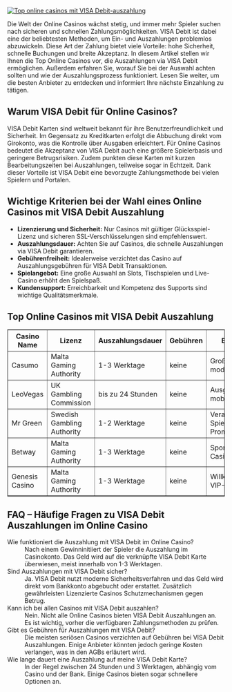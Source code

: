 [![Top online casinos mit VISA Debit-auszahlung](https://123-caf.pages.dev/gitsignup.png)](https://vrmoo.ru/Bt82HjjY)

<p>Die Welt der Online Casinos wächst stetig, und immer mehr Spieler suchen nach sicheren und schnellen Zahlungsmöglichkeiten. VISA Debit ist dabei eine der beliebtesten Methoden, um Ein- und Auszahlungen problemlos abzuwickeln. Diese Art der Zahlung bietet viele Vorteile: hohe Sicherheit, schnelle Buchungen und breite Akzeptanz. In diesem Artikel stellen wir Ihnen die Top Online Casinos vor, die Auszahlungen via VISA Debit ermöglichen. Außerdem erfahren Sie, worauf Sie bei der Auswahl achten sollten und wie der Auszahlungsprozess funktioniert. Lesen Sie weiter, um die besten Anbieter zu entdecken und informiert Ihre nächste Einzahlung zu tätigen.</p>  <h2>Warum VISA Debit für Online Casinos?</h2> <p>VISA Debit Karten sind weltweit bekannt für ihre Benutzerfreundlichkeit und Sicherheit. Im Gegensatz zu Kreditkarten erfolgt die Abbuchung direkt vom Girokonto, was die Kontrolle über Ausgaben erleichtert. Für Online Casinos bedeutet die Akzeptanz von VISA Debit auch eine größere Spielerbasis und geringere Betrugsrisiken. Zudem punkten diese Karten mit kurzen Bearbeitungszeiten bei Auszahlungen, teilweise sogar in Echtzeit. Dank dieser Vorteile ist VISA Debit eine bevorzugte Zahlungsmethode bei vielen Spielern und Portalen.</p>  <h2>Wichtige Kriterien bei der Wahl eines Online Casinos mit VISA Debit Auszahlung</h2> <ul> <li><strong>Lizenzierung und Sicherheit:</strong> Nur Casinos mit gültiger Glücksspiel-Lizenz und sicheren SSL-Verschlüsselungen sind empfehlenswert.</li> <li><strong>Auszahlungsdauer:</strong> Achten Sie auf Casinos, die schnelle Auszahlungen via VISA Debit garantieren.</li> <li><strong>Gebührenfreiheit:</strong> Idealerweise verzichtet das Casino auf Auszahlungsgebühren für VISA Debit Transaktionen.</li> <li><strong>Spielangebot:</strong> Eine große Auswahl an Slots, Tischspielen und Live-Casino erhöht den Spielspaß.</li> <li><strong>Kundensupport:</strong> Erreichbarkeit und Kompetenz des Supports sind wichtige Qualitätsmerkmale.</li> </ul>  <h2>Top Online Casinos mit VISA Debit Auszahlung</h2> <table border="1" cellpadding="10" cellspacing="0"> <thead> <tr> <th>Casino Name</th> <th>Lizenz</th> <th>Auszahlungsdauer</th> <th>Gebühren</th> <th>Besonderheiten</th> </tr> </thead> <tbody> <tr> <td>Casumo</td> <td>Malta Gaming Authority</td> <td>1-3 Werktage</td> <td>keine</td> <td>Große Spielauswahl, modernes Design</td> </tr> <tr> <td>LeoVegas</td> <td>UK Gambling Commission</td> <td>bis zu 24 Stunden</td> <td>keine</td> <td>Ausgezeichneter mobiler Support</td> </tr> <tr> <td>Mr Green</td> <td>Swedish Gambling Authority</td> <td>1-2 Werktage</td> <td>keine</td> <td>Verantwortungsvolles Spiel, viele Promotionen</td> </tr> <tr> <td>Betway</td> <td>Malta Gaming Authority</td> <td>1-3 Werktage</td> <td>keine</td> <td>Sportwetten und Casino in einem</td> </tr> <tr> <td>Genesis Casino</td> <td>Malta Gaming Authority</td> <td>1-3 Werktage</td> <td>keine</td> <td>Willkommensangebote, VIP-Programm</td> </tr> </tbody> </table>  <h2>FAQ – Häufige Fragen zu VISA Debit Auszahlungen im Online Casino</h2> <dl> <dt>Wie funktioniert die Auszahlung mit VISA Debit im Online Casino?</dt> <dd>Nach einem Gewinninitiiert der Spieler die Auszahlung im Casinokonto. Das Geld wird auf die verknüpfte VISA Debit Karte überwiesen, meist innerhalb von 1-3 Werktagen.</dd>  <dt>Sind Auszahlungen mit VISA Debit sicher?</dt> <dd>Ja. VISA Debit nutzt moderne Sicherheitsverfahren und das Geld wird direkt vom Bankkonto abgebucht oder erstattet. Zusätzlich gewährleisten Lizenzierte Casinos Schutzmechanismen gegen Betrug.</dd>  <dt>Kann ich bei allen Casinos mit VISA Debit auszahlen?</dt> <dd>Nein. Nicht alle Online Casinos bieten VISA Debit Auszahlungen an. Es ist wichtig, vorher die verfügbaren Zahlungsmethoden zu prüfen.</dd>  <dt>Gibt es Gebühren für Auszahlungen mit VISA Debit?</dt> <dd>Die meisten seriösen Casinos verzichten auf Gebühren bei VISA Debit Auszahlungen. Einige Anbieter könnten jedoch geringe Kosten verlangen, was in den AGBs erläutert wird.</dd>  <dt>Wie lange dauert eine Auszahlung auf meine VISA Debit Karte?</dt> <dd>In der Regel zwischen 24 Stunden und 3 Werktagen, abhängig vom Casino und der Bank. Einige Casinos bieten sogar schnellere Optionen an.</dd> </dl>